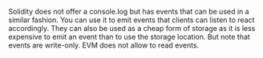 Solidity does not offer a console.log but has events that can be used in a similar fashion. You can use it to emit events that clients can listen to react accordingly. They can also be used as a cheap form of storage as it is less expensive to emit an event than to use the storage location. But note that events are write-only. EVM does not allow to read events.
